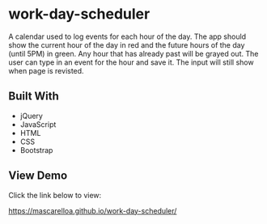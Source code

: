 # work-day-scheduler

A calendar used to log events for each hour of the day. The app should show the current hour of the day in red and the future hours of the day (until 5PM) in green. Any hour that has already past will be grayed out. The user can type in an event for the hour and save it. The input will still show when page is revisted. 

## Built With
* jQuery
* JavaScript
* HTML
* CSS
* Bootstrap

## View Demo
Click the link below to view:

https://mascarelloa.github.io/work-day-scheduler/
